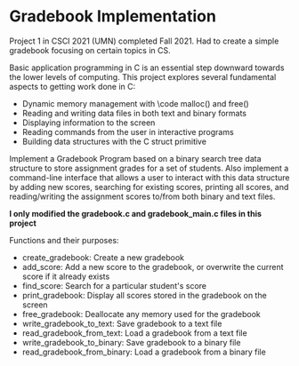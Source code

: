 # Gradebook Implementation
Project 1 in CSCI 2021 (UMN) completed Fall 2021. Had to create a simple gradebook focusing on certain topics in CS.

Basic application programming in C is an essential step downward towards the lower levels of computing. This project explores several fundamental aspects to getting work done in C:

 - Dynamic memory management with \code malloc() and free()
 - Reading and writing data files in both text and binary formats
 - Displaying information to the screen
 - Reading commands from the user in interactive programs
 - Building data structures with the C struct primitive
 
Implement a Gradebook Program based on a binary search tree data structure to store assignment grades for a set of students. Also implement a command-line interface that allows a user to interact with this data structure by adding new scores, searching for existing scores, printing all scores, and reading/writing the assignment scores to/from both binary and text files.

**I only modified the gradebook.c and gradebook_main.c files in this project**

Functions and their purposes:

 - create_gradebook: Create a new gradebook
 - add_score: Add a new score to the gradebook, or overwrite the current score if it already exists
 - find_score: Search for a particular student's score
 - print_gradebook: Display all scores stored in the gradebook on the screen
 - free_gradebook: Deallocate any memory used for the gradebook
 - write_gradebook_to_text: Save gradebook to a text file
 - read_gradebook_from_text: Load a gradebook from a text file
 - write_gradebook_to_binary: Save gradebook to a binary file
 - read_gradebook_from_binary: Load a gradebook from a binary file
